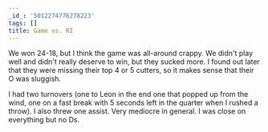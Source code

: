 ```yaml
---
_id_: '5012274776278223'
tags: []
title: Game vs. RI
---
```


We won 24-18, but I think the game was all-around crappy. We didn't play well and didn't really deserve to win, but they sucked more. I found out later that they were missing their top 4 or 5 cutters, so it makes sense that their O was sluggish. 

I had two turnovers (one to Leon in the end one that popped up from the wind, one on a fast break with 5 seconds left in the quarter when I rushed a throw). I also threw one assist. Very mediocre in general. I was close on everything but no Ds. 
